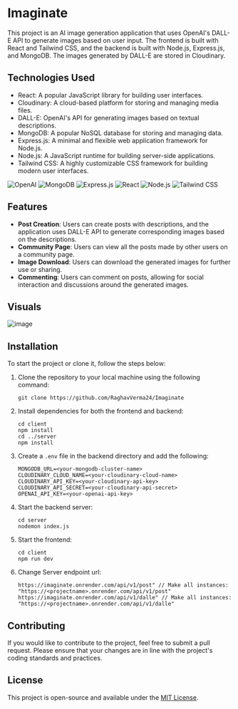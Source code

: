 Imaginate
========================

This project is an AI image generation application that uses OpenAI's DALL-E API to generate images based on user input. The frontend is built with React and Tailwind CSS, and the backend is built with Node.js, Express.js, and MongoDB. The images generated by DALL-E are stored in Cloudinary.

Technologies Used
-----------------

- React: A popular JavaScript library for building user interfaces.
- Cloudinary: A cloud-based platform for storing and managing media files.
- DALL-E: OpenAI's API for generating images based on textual descriptions.
- MongoDB: A popular NoSQL database for storing and managing data.
- Express.js: A minimal and flexible web application framework for Node.js.
- Node.js: A JavaScript runtime for building server-side applications.
- Tailwind CSS: A highly customizable CSS framework for building modern user interfaces.

![OpenAI](https://img.icons8.com/color/48/000000/chatgpt.png) ![MongoDB](https://img.icons8.com/color/48/000000/mongodb.png) ![Express.js](https://img.icons8.com/color/48/000000/express.png) ![React](https://img.icons8.com/color/48/000000/react-native.png) ![Node.js](https://img.icons8.com/color/48/000000/nodejs.png) ![Tailwind CSS](https://img.icons8.com/color/48/000000/tailwindcss.png)

Features
--------

- **Post Creation**: Users can create posts with descriptions, and the application uses DALL-E API to generate corresponding images based on the descriptions.
- **Community Page**: Users can view all the posts made by other users on a community page.
- **Image Download**: Users can download the generated images for further use or sharing.
- **Commenting**: Users can comment on posts, allowing for social interaction and discussions around the generated images.

Visuals
-------

![image](https://user-images.githubusercontent.com/59304737/226142522-780f8656-2cd3-4ec8-9deb-6205e79a5368.png)

Installation
------------

To start the project or clone it, follow the steps below:

1.  Clone the repository to your local machine using the following command:

    ```
    git clone https://github.com/RaghavVerma24/Imaginate
    ```

2. Install dependencies for both the frontend and backend:
    ```
    cd client
    npm install
    cd ../server
    npm install
    ```

3. Create a `.env` file in the backend directory and add the following:
    ```
    MONGODB_URL=<your-mongodb-cluster-name>
    CLOUDINARY_CLOUD_NAME=<your-cloudinary-cloud-name>
    CLOUDINARY_API_KEY=<your-cloudinary-api-key>
    CLOUDINARY_API_SECRET=<your-cloudinary-api-secret>
    OPENAI_API_KEY=<your-openai-api-key>
    ```

4. Start the backend server:
    ```
    cd server
    nodemon index.js
    ```

5. Start the frontend:
    ```
    cd client
    npm run dev
    ```

6. Change Server endpoint url:
    ```
    https://imaginate.onrender.com/api/v1/post" // Make all instances: "https://<projectname>.onrender.com/api/v1/post"
    https://imaginate.onrender.com/api/v1/dalle" // Make all instances: "https://<projectname>.onrender.com/api/v1/dalle"
    ```

Contributing
------------

If you would like to contribute to the project, feel free to submit a pull request. Please ensure that your changes are in line with the project's coding standards and practices.

License
-------

This project is open-source and available under the [MIT License](https://chat.openai.com/LICENSE).
